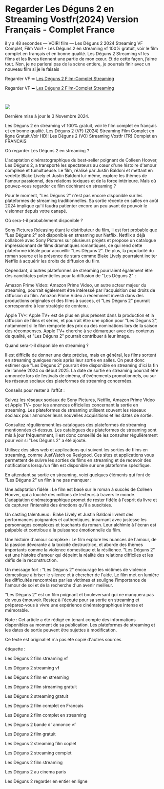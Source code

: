 # Regarder Les Déguns 2 en Streaming Vostfr(2024) Version Français - Complet France

il y a 48 secondes — VOIR! film — Les Déguns 2 2024 Streaming VF Complet, Film Voir! - Les Déguns 2 en streaming vf 100% gratuit, voir le film complet en français et en bonne qualité. Les Déguns 2 Streaming vf les films et les livres tiennent une partie de mon cœur. Et de cette façon, j’aime tout. Non, je ne parlerai pas de la scène entière, je pourrais finir avec un nouveau film si je le faisais

Regarder VF ➥ [Les Déguns 2 Film-Complet Streaming](https://cine.yeshq.biz/fr/movie/1000614)

Regarder VF ➥ [Les Déguns 2 Film-Complet Streaming](https://cine.yeshq.biz/fr/movie/1000614)

</br>
<p dir="auto"><a href="https://cine.yeshq.biz/fr/movie/1000614" title="PLAY NOW" rel="nofollow"><img src="https://i.imgur.com/jhNGoEt.gif" style="max-width: 100%;"></a></p>



Dernière mise à jour le 3 Novembre 2024.


Les Déguns 2 en streaming vf 100% gratuit, voir le film complet en français et en bonne qualité. Les Déguns 2 (VF) (2024) Streaming Film Complet en ligne Gratuit.Voir HD!! Les Déguns 2 (VO) Streaming Vostfr (FR) Complet en FRANCAIS

Où regarder Les Déguns 2 en streaming ?

L'adaptation cinématographique du best-seller poignant de Colleen Hoover, Les Déguns 2, a transporté les spectateurs au cœur d'une histoire d'amour complexe et tumultueuse. Le film, réalisé par Justin Baldoni et mettant en vedette Blake Lively et Justin Baldoni lui-même, explore les thèmes de l'amour passionnel, des relations toxiques et de la force intérieure. Mais où pouvez-vous regarder ce film déchirant en streaming ?

Pour le moment, "Les Déguns 2" n'est pas encore disponible sur les plateformes de streaming traditionnelles. Sa sortie récente en salles en août 2024 implique qu'il faudra patienter encore un peu avant de pouvoir le visionner depuis votre canapé.

Où sera-t-il probablement disponible ?

Sony Pictures Releasing étant le distributeur du film, il est fort probable que "Les Déguns 2" soit disponible en streaming sur Netflix. Netflix a déjà collaboré avec Sony Pictures sur plusieurs projets et propose un catalogue impressionnant de films dramatiques romantiques, ce qui rend cette plateforme idéale pour accueillir "Les Déguns 2". De plus, la popularité du roman source et la présence de stars comme Blake Lively pourraient inciter Netflix à acquérir les droits de diffusion du film.

Cependant, d'autres plateformes de streaming pourraient également être des candidates potentielles pour la diffusion de "Les Déguns 2" :

Amazon Prime Video: Amazon Prime Video, un autre acteur majeur du streaming, pourrait également être intéressé par l'acquisition des droits de diffusion du film. Amazon Prime Video a récemment investi dans des productions originales et des films à succès, et "Les Déguns 2" pourrait correspondre à leur stratégie de contenu.

Apple TV+: Apple TV+ est de plus en plus présent dans la production et la diffusion de films et séries, et pourrait être une option pour "Les Déguns 2", notamment si le film remporte des prix ou des nominations lors de la saison des récompenses. Apple TV+ cherche à se démarquer avec des contenus de qualité, et "Les Déguns 2" pourrait contribuer à leur image.

Quand sera-t-il disponible en streaming ?

Il est difficile de donner une date précise, mais en général, les films sortent en streaming quelques mois après leur sortie en salles. On peut donc estimer que "Les Déguns 2" pourrait être disponible en streaming d'ici la fin de l'année 2024 ou début 2025. La date de sortie en streaming pourrait être annoncée lors de festivals de cinéma, d'événements promotionnels, ou sur les réseaux sociaux des plateformes de streaming concernées.

Conseils pour rester à l'affût :

Suivez les réseaux sociaux de Sony Pictures, Netflix, Amazon Prime Video et Apple TV+ pour les annonces officielles concernant la sortie en streaming. Les plateformes de streaming utilisent souvent les réseaux sociaux pour annoncer leurs nouvelles acquisitions et les dates de sortie.

Consultez régulièrement les catalogues des plateformes de streaming mentionnées ci-dessus. Les catalogues des plateformes de streaming sont mis à jour fréquemment, il est donc conseillé de les consulter régulièrement pour voir si "Les Déguns 2" a été ajouté.

Utilisez des sites web et applications qui suivent les sorties de films en streaming, comme JustWatch ou Reelgood. Ces sites et applications vous permettent de suivre les sorties de films en streaming et de recevoir des notifications lorsqu'un film est disponible sur une plateforme spécifique.

En attendant sa sortie en streaming, voici quelques éléments qui font de "Les Déguns 2" un film à ne pas manquer :

Une adaptation fidèle : Le film est basé sur le roman à succès de Colleen Hoover, qui a touché des millions de lecteurs à travers le monde. L'adaptation cinématographique promet de rester fidèle à l'esprit du livre et de capturer l'intensité des émotions qu'il a suscitées.

Un casting talentueux : Blake Lively et Justin Baldoni livrent des performances poignantes et authentiques, incarnant avec justesse les personnages complexes et touchants du roman. Leur alchimie à l'écran est palpable et contribue à la puissance émotionnelle du film.

Une histoire d'amour complexe : Le film explore les nuances de l'amour, de la passion dévorante à la toxicité destructrice, et aborde des thèmes importants comme la violence domestique et la résilience. "Les Déguns 2" est une histoire d'amour qui dépeint la réalité des relations difficiles et les défis de la reconstruction.

Un message fort : "Les Déguns 2" encourage les victimes de violence domestique à briser le silence et à chercher de l'aide. Le film met en lumière les difficultés rencontrées par les victimes et souligne l'importance de l'amour de soi et de la recherche d'un avenir meilleur.

"Les Déguns 2" est un film poignant et bouleversant qui ne manquera pas de vous émouvoir. Restez à l'écoute pour sa sortie en streaming et préparez-vous à vivre une expérience cinématographique intense et mémorable.

Note : Cet article a été rédigé en tenant compte des informations disponibles au moment de sa publication. Les plateformes de streaming et les dates de sortie peuvent être sujettes à modification.

Ce texte est original et n'a pas été copié d'autres sources.

étiquette :

Les Déguns 2 film streaming vf

Les Déguns 2 streaming vf

Les Déguns 2 film en streaming

Les Déguns 2 film streaming gratuit

Les Déguns 2 streaming gratuit

Les Déguns 2 film complet en Francais

Les Déguns 2 film complet en streaming

Les Déguns 2 bande d` annonce vf

Les Déguns 2 film gratuit

Les Déguns 2 streaming film coplet

Les Déguns 2 streaming complet

Les Déguns 2 film streaming

Les Déguns 2 au cinema paris

Les Déguns 2 regarder en entier en ligne
